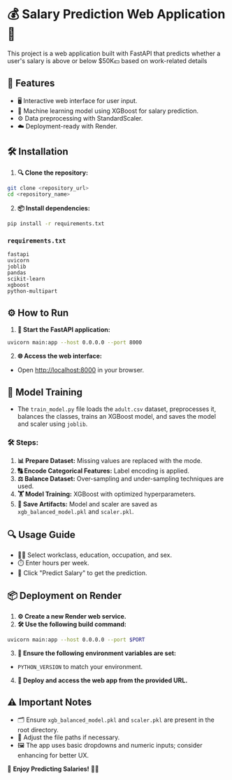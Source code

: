 # 💰 Salary Prediction Web Application 🌟

This project is a web application built with FastAPI that predicts whether a user's salary is above or below $50K💵 based on work-related details

## 🚀 Features
- 🖥️ Interactive web interface for user input.
- 🤖 Machine learning model using XGBoost for salary prediction.
- ⚙️ Data preprocessing with StandardScaler.
- ☁️ Deployment-ready with Render.

## 🛠️ Installation

1. **🔍 Clone the repository:**
```bash
git clone <repository_url>
cd <repository_name>
```

2. **📦 Install dependencies:**
```bash
pip install -r requirements.txt
```

### `requirements.txt`
```
fastapi
uvicorn
joblib
pandas
scikit-learn
xgboost
python-multipart
```

## ⚙️ How to Run

1. **🚀 Start the FastAPI application:**
```bash
uvicorn main:app --host 0.0.0.0 --port 8000
```

2. **🌐 Access the web interface:**
- Open [http://localhost:8000](http://localhost:8000) in your browser.

## 🧠 Model Training

- The `train_model.py` file loads the `adult.csv` dataset, preprocesses it, balances the classes, trains an XGBoost model, and saves the model and scaler using `joblib`.

### 🛠️ Steps:
1. **📊 Prepare Dataset:** Missing values are replaced with the mode.
2. **🔠 Encode Categorical Features:** Label encoding is applied.
3. **⚖️ Balance Dataset:** Over-sampling and under-sampling techniques are used.
4. **🏋️ Model Training:** XGBoost with optimized hyperparameters.
5. **💾 Save Artifacts:** Model and scaler are saved as `xgb_balanced_model.pkl` and `scaler.pkl`.

## 🔍 Usage Guide
- 🧑‍💼 Select workclass, education, occupation, and sex.
- ⏱️ Enter hours per week.
- 🎯 Click "Predict Salary" to get the prediction.

## 📦 Deployment on Render

1. **⚙️ Create a new Render web service.**
2. **🛠️ Use the following build command:**
```bash
uvicorn main:app --host 0.0.0.0 --port $PORT
```
3. **🔧 Ensure the following environment variables are set:**
- `PYTHON_VERSION` to match your environment.

4. **🚀 Deploy and access the web app from the provided URL.**

## ⚠️ Important Notes
- 🗂️ Ensure `xgb_balanced_model.pkl` and `scaler.pkl` are present in the root directory.
- 📁 Adjust the file paths if necessary.
- 🖼️ The app uses basic dropdowns and numeric inputs; consider enhancing for better UX.

🎯 **Enjoy Predicting Salaries!** 💼💵

